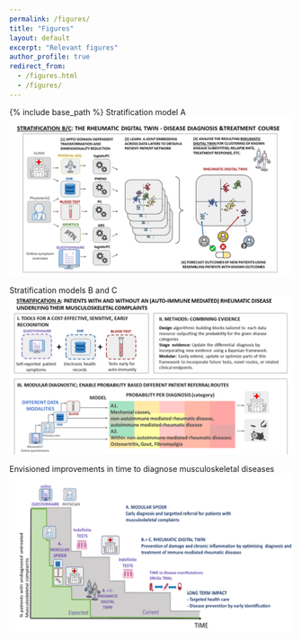 ```yaml
---
permalink: /figures/
title: "Figures"
layout: default
excerpt: "Relevant figures"
author_profile: true
redirect_from: 
  - /figures.html
  - /figures/
---
```


{% include base_path %}
Stratification model A
![Stratification model A](images/SPIDeRR_stratA.PNG)

Stratification models B and C
![Stratification model A](images/SPIDeRR_stratB.PNG)

Envisioned improvements in time to diagnose musculoskeletal diseases
![SPIDeRR Time to Diagnose](images/SPIDeRR_survival.PNG)